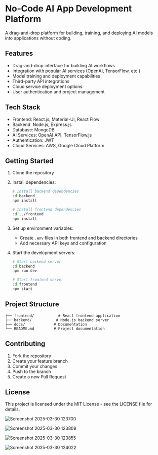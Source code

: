 # No-Code AI App Development Platform

A drag-and-drop platform for building, training, and deploying AI models into applications without coding.

## Features

- Drag-and-drop interface for building AI workflows
- Integration with popular AI services (OpenAI, TensorFlow, etc.)
- Model training and deployment capabilities
- Third-party API integrations
- Cloud service deployment options
- User authentication and project management

## Tech Stack

- Frontend: React.js, Material-UI, React Flow
- Backend: Node.js, Express.js
- Database: MongoDB
- AI Services: OpenAI API, TensorFlow.js
- Authentication: JWT
- Cloud Services: AWS, Google Cloud Platform

## Getting Started

1. Clone the repository
2. Install dependencies:
   ```bash
   # Install backend dependencies
   cd backend
   npm install

   # Install frontend dependencies
   cd ../frontend
   npm install
   ```
3. Set up environment variables:
   - Create `.env` files in both frontend and backend directories
   - Add necessary API keys and configuration

4. Start the development servers:
   ```bash
   # Start backend server
   cd backend
   npm run dev

   # Start frontend server
   cd frontend
   npm start
   ```

## Project Structure

```
├── frontend/           # React frontend application
├── backend/           # Node.js backend server
├── docs/             # Documentation
└── README.md         # Project documentation
```

## Contributing

1. Fork the repository
2. Create your feature branch
3. Commit your changes
4. Push to the branch
5. Create a new Pull Request

## License

This project is licensed under the MIT License - see the LICENSE file for details. 


![Screenshot 2025-03-30 123700](https://github.com/user-attachments/assets/92b5e288-fe08-4f4d-b3d5-f88fbf2cda38)

![Screenshot 2025-03-30 123809](https://github.com/user-attachments/assets/65a4bcdc-3972-4dc4-b52a-76b13744781b)

![Screenshot 2025-03-30 123855](https://github.com/user-attachments/assets/afbe87dd-9058-4157-a492-c2bae05aa679)

![Screenshot 2025-03-30 124022](https://github.com/user-attachments/assets/c164a948-193c-4b84-99a7-01af1c9faf88)



